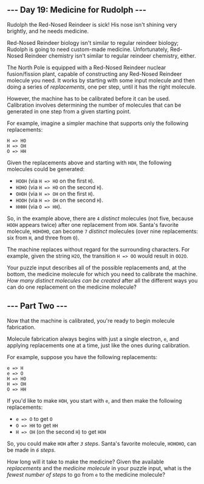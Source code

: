 ## \--- Day 19: Medicine for Rudolph ---

Rudolph the Red-Nosed Reindeer is sick! His nose isn't shining very brightly, and he needs medicine.

Red-Nosed Reindeer biology isn't similar to regular reindeer biology; Rudolph is going to need custom-made medicine. Unfortunately, Red-Nosed Reindeer chemistry isn't similar to regular reindeer chemistry, either.

The North Pole is equipped with a Red-Nosed Reindeer nuclear fusion/fission plant, capable of constructing any Red-Nosed Reindeer molecule you need. It works by starting with some input molecule and then doing a series of _replacements_, one per step, until it has the right molecule.

However, the machine has to be calibrated before it can be used. Calibration involves determining the number of molecules that can be generated in one step from a given starting point.

For example, imagine a simpler machine that supports only the following replacements:

```
H => HO
H => OH
O => HH

```

Given the replacements above and starting with `HOH`, the following molecules could be generated:

-   `HOOH` (via `H => HO` on the first `H`).
-   `HOHO` (via `H => HO` on the second `H`).
-   `OHOH` (via `H => OH` on the first `H`).
-   `HOOH` (via `H => OH` on the second `H`).
-   `HHHH` (via `O => HH`).

So, in the example above, there are `4` _distinct_ molecules (not five, because `HOOH` appears twice) after one replacement from `HOH`. Santa's favorite molecule, `HOHOHO`, can become `7` _distinct_ molecules (over nine replacements: six from `H`, and three from `O`).

The machine replaces without regard for the surrounding characters. For example, given the string `H2O`, the transition `H => OO` would result in `OO2O`.

Your puzzle input describes all of the possible replacements and, at the bottom, the medicine molecule for which you need to calibrate the machine. _How many distinct molecules can be created_ after all the different ways you can do one replacement on the medicine molecule?

## \--- Part Two ---

Now that the machine is calibrated, you're ready to begin molecule fabrication.

Molecule fabrication always begins with just a single electron, `e`, and applying replacements one at a time, just like the ones during calibration.

For example, suppose you have the following replacements:

```
e => H
e => O
H => HO
H => OH
O => HH

```

If you'd like to make `HOH`, you start with `e`, and then make the following replacements:

-   `e => O` to get `O`
-   `O => HH` to get `HH`
-   `H => OH` (on the second `H`) to get `HOH`

So, you could make `HOH` after _`3` steps_. Santa's favorite molecule, `HOHOHO`, can be made in _`6` steps_.

How long will it take to make the medicine? Given the available _replacements_ and the _medicine molecule_ in your puzzle input, what is the _fewest number of steps_ to go from `e` to the medicine molecule?
